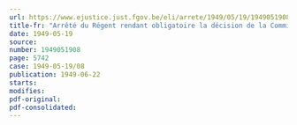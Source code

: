 ```yaml
---
url: https://www.ejustice.just.fgov.be/eli/arrete/1949/05/19/1949051908/justel
title-fr: "Arrêté du Régent rendant obligatoire la décision de la Commission nationale paritaire de l'industrie des ports octroyant pour l'année 1949 une indemnité de repos aux travailleurs des ports de Gand, Anvers, Bruxelles et Vilvorde"
date: 1949-05-19
source:
number: 1949051908
page: 5742
case: 1949-05-19/08
publication: 1949-06-22
starts:
modifies:
pdf-original:
pdf-consolidated:
---
```


